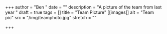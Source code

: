 +++
author = "Ben "
date = ""
description = "A picture of the team from last year "
draft = true
tags = []
title = "Team Picture"
[[images]]
alt = "Team pic"
src = "/img/teamphoto.jpg"
stretch = ""

+++
